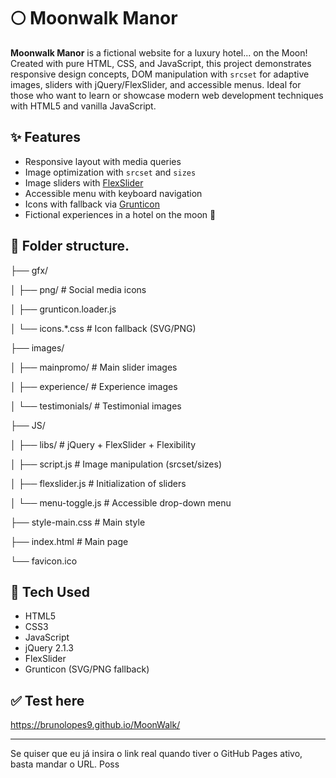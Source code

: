 # 🌕 Moonwalk Manor

**Moonwalk Manor** is a fictional website for a luxury hotel... on the Moon! Created with pure HTML, CSS, and JavaScript, this project demonstrates responsive design concepts, DOM manipulation with `srcset` for adaptive images, sliders with jQuery/FlexSlider, and accessible menus.
Ideal for those who want to learn or showcase modern web development techniques with HTML5 and vanilla JavaScript.

## ✨ Features

- Responsive layout with media queries
- Image optimization with `srcset` and `sizes`
- Image sliders with [FlexSlider](https://woocommerce.com/flexslider/)
- Accessible menu with keyboard navigation
- Icons with fallback via [Grunticon](https://github.com/filamentgroup/grunticon)
- Fictional experiences in a hotel on the moon 🌙

## 📂 Folder structure.


├── gfx/

│ ├── png/ # Social media icons

│ ├── grunticon.loader.js

│ └── icons.*.css # Icon fallback (SVG/PNG)

├── images/

│ ├── mainpromo/ # Main slider images

│ ├── experience/ # Experience images

│ └── testimonials/ # Testimonial images

├── JS/

│ ├── libs/ # jQuery + FlexSlider + Flexibility

│ ├── script.js # Image manipulation (srcset/sizes)

│ ├── flexslider.js # Initialization of sliders

│ └── menu-toggle.js # Accessible drop-down menu

├── style-main.css # Main style

├── index.html # Main page

└── favicon.ico

## 🔧 Tech Used 

- HTML5
- CSS3
- JavaScript 
- jQuery 2.1.3
- FlexSlider
- Grunticon (SVG/PNG fallback)

## ✅ Test here

https://brunolopes9.github.io/MoonWalk/

---

Se quiser que eu já insira o link real quando tiver o GitHub Pages ativo, basta mandar o URL. Poss
